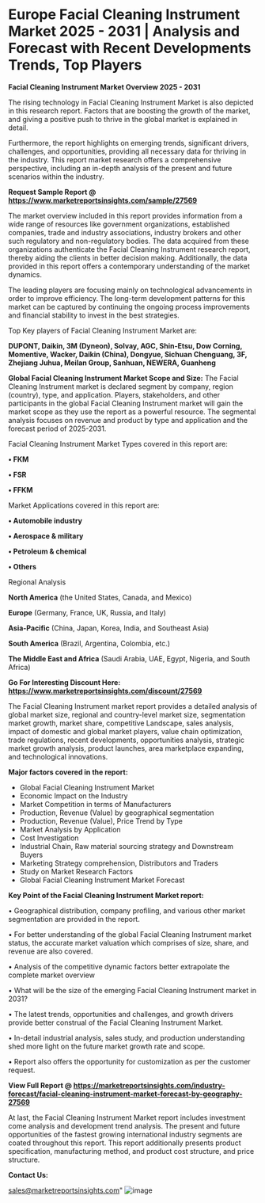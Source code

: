 # Europe Facial Cleaning Instrument Market 2025 - 2031 | Analysis and Forecast with Recent Developments Trends, Top Players

<Strong> Facial Cleaning Instrument Market Overview 2025 - 2031</strong>

The rising technology in Facial Cleaning Instrument Market is also depicted in this research report. Factors that are boosting the growth of the market, and giving a positive push to thrive in the global market is explained in detail.

Furthermore, the report highlights on emerging trends, significant drivers, challenges, and opportunities, providing all necessary data for thriving in the industry. This report market research offers a comprehensive perspective, including an in-depth analysis of the present and future scenarios within the industry.

<strong>Request Sample Report @ <a href=https://www.marketreportsinsights.com/sample/27569>https://www.marketreportsinsights.com/sample/27569</a></strong>

The market overview included in this report provides information from a wide range of resources like government organizations, established companies, trade and industry associations, industry brokers and other such regulatory and non-regulatory bodies. The data acquired from these organizations authenticate the Facial Cleaning Instrument research report, thereby aiding the clients in better decision making. Additionally, the data provided in this report offers a contemporary understanding of the market dynamics.

The leading players are focusing mainly on technological advancements in order to improve efficiency. The long-term development patterns for this market can be captured by continuing the ongoing process improvements and financial stability to invest in the best strategies.

Top Key players of Facial Cleaning Instrument Market are:

<strong>DUPONT, Daikin, 3M (Dyneon), Solvay, AGC, Shin-Etsu, Dow Corning, Momentive, Wacker, Daikin (China), Dongyue, Sichuan Chenguang, 3F, Zhejiang Juhua, Meilan Group, Sanhuan, NEWERA, Guanheng</strong>

<strong><b>Global Facial Cleaning Instrument Market Scope and Size:</b></strong>
The Facial Cleaning Instrument market is declared segment by company, region (country), type, and application. Players, stakeholders, and other participants in the global Facial Cleaning Instrument market will gain the market scope as they use the report as a powerful resource. The segmental analysis focuses on revenue and product by type and application and the forecast period of 2025-2031.

Facial Cleaning Instrument Market Types covered in this report are:

<strong>• FKM

• FSR

• FFKM</strong>

Market Applications covered in this report are:

<strong>• Automobile industry

• Aerospace & military

• Petroleum & chemical

• Others</strong> 

Regional Analysis

<strong>North America</strong> (the United States, Canada, and Mexico)

<strong>Europe</strong> (Germany, France, UK, Russia, and Italy)

<strong>Asia-Pacific</strong> (China, Japan, Korea, India, and Southeast Asia)

<strong>South America</strong> (Brazil, Argentina, Colombia, etc.)

<strong>The Middle East and Africa</strong> (Saudi Arabia, UAE, Egypt, Nigeria, and South Africa)

<strong>Go For Interesting Discount Here: <a href=https://www.marketreportsinsights.com/discount/27569>https://www.marketreportsinsights.com/discount/27569</a></strong>

The Facial Cleaning Instrument market report provides a detailed analysis of global market size, regional and country-level market size, segmentation market growth, market share, competitive Landscape, sales analysis, impact of domestic and global market players, value chain optimization, trade regulations, recent developments, opportunities analysis, strategic market growth analysis, product launches, area marketplace expanding, and technological innovations.

<strong><b>Major factors covered in the report:</b></strong>
<ul>
  <li>Global Facial Cleaning Instrument Market </li>
  <li>Economic Impact on the Industry</li>
  <li>Market Competition in terms of Manufacturers</li>
  <li>Production, Revenue (Value) by geographical segmentation</li>
  <li>Production, Revenue (Value), Price Trend by Type</li>
  <li>Market Analysis by Application</li>
  <li>Cost Investigation</li>
  <li>Industrial Chain, Raw material sourcing strategy and Downstream Buyers</li>
  <li>Marketing Strategy comprehension, Distributors and Traders</li>
  <li>Study on Market Research Factors</li>
  <li>Global Facial Cleaning Instrument Market Forecast</li>
</ul>

<strong><b>Key Point of the Facial Cleaning Instrument Market report:</b></strong>

• Geographical distribution, company profiling, and various other market segmentation are provided in the report.

• For better understanding of the global Facial Cleaning Instrument market status, the accurate market valuation which comprises of size, share, and revenue are also covered.

• Analysis of the competitive dynamic factors better extrapolate the complete market overview

• What will be the size of the emerging Facial Cleaning Instrument market in 2031?

• The latest trends, opportunities and challenges, and growth drivers provide better construal of the Facial Cleaning Instrument Market.

• In-detail industrial analysis, sales study, and production understanding shed more light on the future market growth rate and scope.

• Report also offers the opportunity for customization as per the customer request.

<strong><b>View Full Report @ <a href=https://marketreportsinsights.com/industry-forecast/facial-cleaning-instrument-market-forecast-by-geography-27569>https://marketreportsinsights.com/industry-forecast/facial-cleaning-instrument-market-forecast-by-geography-27569</a></b></strong>


At last, the Facial Cleaning Instrument Market report includes investment come analysis and development trend analysis. The present and future opportunities of the fastest growing international industry segments are coated throughout this report. This report additionally presents product specification, manufacturing method, and product cost structure, and price structure.

<strong>Contact Us:</strong>

sales@marketreportsinsights.com"
![image](https://github.com/user-attachments/assets/4fa78b69-bb9f-4271-942f-a759a1551465)
